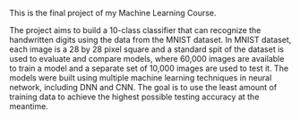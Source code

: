 This is the final project of my Machine Learning Course.

The project aims to build a 10-class classifier that can recognize the handwritten digits using the data from the MNIST dataset. In MNIST dataset, each image is a 28 by 28 pixel square and a standard spit of the dataset is used to evaluate and compare models, where 60,000 images are available to train a model and a separate set of 10,000 images are used to test it. The models were built using multiple machine learning techniques in neural network, including DNN and CNN. The goal is to use the least amount of training data to achieve the highest possible testing accuracy at the meantime.
